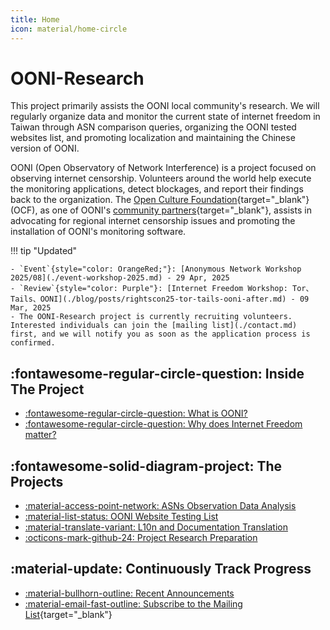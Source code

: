```yaml
---
title: Home
icon: material/home-circle
---
```

# OONI-Research

This project primarily assists the OONI local community's research. We will regularly organize data and monitor the current state of internet freedom in Taiwan through ASN comparison queries, organizing the OONI tested websites list, and promoting localization and maintaining the Chinese version of OONI.

OONI (Open Observatory of Network Interference) is a project focused on observing internet censorship. Volunteers around the world help execute the monitoring applications, detect blockages, and report their findings back to the organization. The [Open Culture Foundation](https://ocf.tw/){target="_blank"} (OCF), as one of OONI's [community partners](https://ooni.org/partners/open-culture-foundation/){target="_blank"}, assists in advocating for regional internet censorship issues and promoting the installation of OONI's monitoring software.

!!! tip "Updated"

    - `Event`{style="color: OrangeRed;"}: [Anonymous Network Workshop 2025/08](./event-workshop-2025.md) - 29 Apr, 2025
    - `Review`{style="color: Purple"}: [Internet Freedom Workshop: Tor、Tails、OONI](./blog/posts/rightscon25-tor-tails-ooni-after.md) - 09 Mar, 2025
    - The OONI-Research project is currently recruiting volunteers. Interested individuals can join the [mailing list](./contact.md) first, and we will notify you as soon as the application process is confirmed.

## :fontawesome-regular-circle-question: Inside The Project

<div class="grid cards" markdown>

- [:fontawesome-regular-circle-question: What is OONI?](./what-is-ooni.md)
- [:fontawesome-regular-circle-question: Why does Internet Freedom matter?](./internet-freedom-matter.md)

</div>

## :fontawesome-solid-diagram-project: The Projects

<div class="grid cards" markdown>

- [:material-access-point-network: ASNs Observation Data Analysis](./ooni-asns-coverage.md)
- [:material-list-status: OONI Website Testing List](./ooni-weblists.md)
- [:material-translate-variant: L10n and Documentation Translation](./ooni-i18n.md)
- [:octicons-mark-github-24: Project Research Preparation](./setup-repo.md)

</div>

## :material-update: Continuously Track Progress

<div class="grid cards" markdown>

- [:material-bullhorn-outline: Recent Announcements](./blog/index.md)
- [:material-email-fast-outline: Subscribe to the Mailing List](./contact.md){target="_blank"}

</div>
